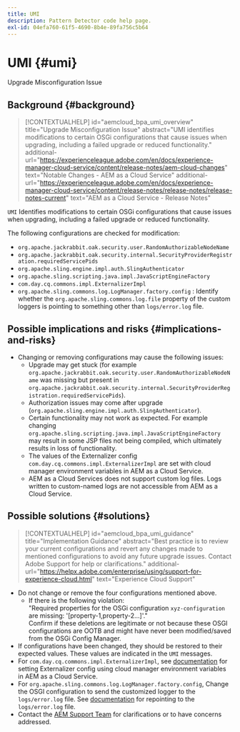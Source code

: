 ```yaml
---
title: UMI
description: Pattern Detector code help page.
exl-id: 04efa760-61f5-4690-8b4e-89fa756c5b64
---
```

# UMI {#umi}

Upgrade Misconfiguration Issue

## Background {#background}

>[!CONTEXTUALHELP]
>id="aemcloud_bpa_umi_overview"
>title="Upgrade Misconfiguration Issue"
>abstract="UMI identifies modifications to certain OSGi configurations that cause issues when upgrading, including a failed upgrade or reduced functionality."
>additional-url="https://experienceleague.adobe.com/en/docs/experience-manager-cloud-service/content/release-notes/aem-cloud-changes" text="Notable Changes - AEM as a Cloud Service"
>additional-url="https://experienceleague.adobe.com/en/docs/experience-manager-cloud-service/content/release-notes/release-notes/release-notes-current" text="AEM as a Cloud Service - Release Notes"

`UMI`  Identifies modifications to certain OSGi configurations that cause issues when upgrading, including a failed upgrade or reduced functionality.

The following configurations are checked for modification:

* `org.apache.jackrabbit.oak.security.user.RandomAuthorizableNodeName`
* `org.apache.jackrabbit.oak.security.internal.SecurityProviderRegistration.requiredServicePids`
* `org.apache.sling.engine.impl.auth.SlingAuthenticator`
* `org.apache.sling.scripting.java.impl.JavaScriptEngineFactory`
* `com.day.cq.commons.impl.ExternalizerImpl`
* `org.apache.sling.commons.log.LogManager.factory.config` : Identify whether the `org.apache.sling.commons.log.file` property of the custom loggers is pointing to something other than `logs/error.log` file.

## Possible implications and risks {#implications-and-risks}

* Changing or removing configurations may cause the following issues:
  * Upgrade may get stuck (for example `org.apache.jackrabbit.oak.security.user.RandomAuthorizableNodeName` was missing but present in `org.apache.jackrabbit.oak.security.internal.SecurityProviderRegistration.requiredServicePids`).
  * Authorization issues may come after upgrade (`org.apache.sling.engine.impl.auth.SlingAuthenticator`).
  * Certain functionality may not work as expected. For example changing `org.apache.sling.scripting.java.impl.JavaScriptEngineFactory` may result in some JSP files not being compiled, which ultimately results in loss of functionality.
  * The values of the Externalizer config `com.day.cq.commons.impl.ExternalizerImpl` are set with cloud manager environment variables in AEM as a Cloud Service.
  * AEM as a Cloud Services does not support custom log files. Logs written to custom-named logs are not accessible from AEM as a Cloud Service.

## Possible solutions {#solutions}

>[!CONTEXTUALHELP]
>id="aemcloud_bpa_umi_guidance"
>title="Implementation Guidance"
>abstract="Best practice is to review your current configurations and revert any changes made to mentioned configurations to avoid any future upgrade issues. Contact Adobe Support for help or clarifications."
>additional-url="https://helpx.adobe.com/enterprise/using/support-for-experience-cloud.html" text="Experience Cloud Support"

* Do not change or remove the four configurations mentioned above.
  * If there is the following violation:  
  "Required properties for the OSGi configuration `xyz-configuration` are missing: '[property-1,property-2...]'."  
  Confirm if these deletions are legitimate or not because these OSGI configurations are OOTB and might have never been modified/saved from the OSGi Config Manager.
* If configurations have been changed, they should be restored to their expected values. These values are indicated in the `UMI` messages.
* For `com.day.cq.commons.impl.ExternalizerImpl`, see [documentation](https://experienceleague.adobe.com/en/docs/experience-manager-cloud-service/content/implementing/developer-tools/externalizer) for setting Externalizer config using cloud manager environment variables in AEM as a Cloud Service.
* For `org.apache.sling.commons.log.LogManager.factory.config`, Change the OSGI configuration to send the customized logger to the `logs/error.log` file. See [documentation](https://experienceleague.adobe.com/en/docs/experience-manager-learn/cloud-service/debugging/debugging-aem-as-a-cloud-service/logs) for repointing to the `logs/error.log` file. 
* Contact the [AEM Support Team](https://helpx.adobe.com/enterprise/using/support-for-experience-cloud.html) for clarifications or to have concerns addressed.

